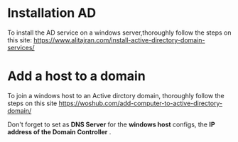 
# Installation AD
To install the AD service on a windows server,thoroughly follow the steps on this site: 
https://www.alitajran.com/install-active-directory-domain-services/

# Add a host to a domain

To join a windows host to an Active dirctory domain, thoroughly follow the steps on this site
https://woshub.com/add-computer-to-active-directory-domain/

Don't forget to set as **DNS Server** for the **windows host** configs, the **IP address of the Domain Controller** .
